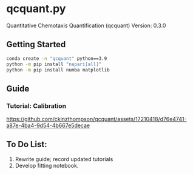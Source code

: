 # qcquant.py
Quantitative Chemotaxis Quantification (qcquant)
Version: 0.3.0

## Getting Started
``` bash
conda create -n "qcquant" python==3.9
python -m pip install "napari[all]"
python -m pip install numba matplotlib
```

## Guide

<!-- 1. Load flat field image
2. Load data image
3. [optional] Draw a circle around plate to calibrate pixel size
4. Make new Points layer
5. Add two points. First, click center of cells. Second, click background agar.
6. Locate center
7. Calculate radial average
8. Save (raw) radial average -->

<!-- ### Tutorial 1: Radial Average -->
<!-- https://github.com/ckinzthompson/qcquant/assets/17210418/02ba235a-152d-4747-a1e6-29758d60c031 -->

### Tutorial: Calibration
https://github.com/ckinzthompson/qcquant/assets/17210418/d76e4741-a87e-4ba4-9d54-4b667e5decae



## To Do List:
1. Rewrite guide; record updated tutorials
2. Develop fitting notebook.